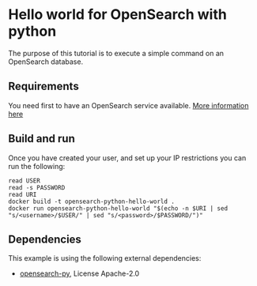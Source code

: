 # Hello world for OpenSearch with python

The purpose of this tutorial is to execute a simple command on an OpenSearch database.

## Requirements

You need first to have an OpenSearch service available. [More information here](https://www.ovhcloud.com/en/public-cloud/opensearch/)

## Build and run

Once you have created your user, and set up your IP restrictions you can run the following:

```console
read USER
read -s PASSWORD
read URI
docker build -t opensearch-python-hello-world .
docker run opensearch-python-hello-world "$(echo -n $URI | sed "s/<username>/$USER/" | sed "s/<password>/$PASSWORD/")"
```

## Dependencies

This example is using the following external dependencies:
* [opensearch-py](https://pypi.org/project/opensearch-py/), License Apache-2.0